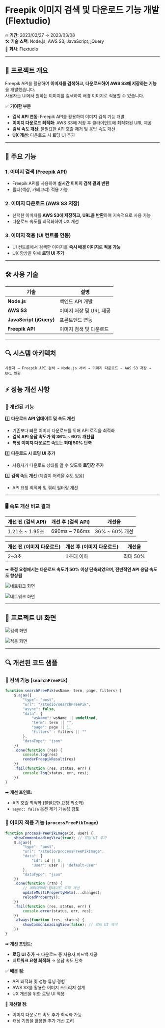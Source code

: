 # Freepik 이미지 검색 및 다운로드 기능 개발 (Flextudio)

🔥 **기간**: 2023/02/27 → 2023/03/08  
🛠 **기술 스택**: Node.js, AWS S3, JavaScript, jQuery  
🏢 **회사**: Flextudio  

---

## 📝 프로젝트 개요
Freepik API를 활용하여 **이미지를 검색하고, 다운로드하여 AWS S3에 저장하는 기능**을 개발했습니다.  
사용자는 UI에서 원하는 이미지를 검색하여 배경 이미지로 적용할 수 있습니다.  

✅ **기여한 부분**  
- **검색 API 연동**: Freepik API를 활용하여 이미지 검색 기능 개발  
- **이미지 다운로드 최적화**: AWS S3에 저장 후 클라이언트에 최적화된 URL 제공  
- **검색 속도 개선**: 불필요한 API 호출 제거 및 응답 속도 개선  
- **UX 개선**: 다운로드 시 로딩 UI 추가  

---

## 🚀 주요 기능
### 1. 이미지 검색 (Freepik API)
- Freepik API를 사용하여 **실시간 이미지 검색 결과 반환**
- 필터(색상, 카테고리) 적용 가능

### 2. 이미지 다운로드 (AWS S3 저장)
- 선택한 이미지를 **AWS S3에 저장하고, URL을 반환**하여 지속적으로 사용 가능
- 다운로드 속도를 최적화하여 UX 개선  

### 3. 이미지 적용 (UI 컨트롤 연동)
- UI 컨트롤에서 검색한 이미지를 **즉시 배경 이미지로 적용 가능**
- UX 향상을 위해 **로딩 UI 추가**

---

## 🛠 사용 기술
| 기술 | 설명 |
|------|------|
| **Node.js** | 백엔드 API 개발 |
| **AWS S3** | 이미지 저장 및 URL 제공 |
| **JavaScript (jQuery)** | 프론트엔드 연동 |
| **Freepik API** | 이미지 검색 및 다운로드 |

---

## 🔍 시스템 아키텍처
```plaintext
사용자 → Freepik API 검색 → Node.js 서버 → 이미지 다운로드 → AWS S3 저장 → URL 반환
```

## ⚡ 성능 개선 사항

### **🔹 개선된 기능**
1️⃣ **다운로드 API 업데이트 및 속도 개선**  
   - 기존보다 빠른 이미지 다운로드를 위해 API 로직을 최적화  
   - **검색 API 응답 속도가 약 36% ~ 60% 개선됨**  
   - **특정 이미지 다운로드 속도는 최대 50% 단축**  

2️⃣ **다운로드 시 로딩 UI 추가**  
   - 사용자가 다운로드 상태를 알 수 있도록 **로딩창 추가**  

3️⃣ **검색 속도 개선** (체감이 어려울 수도 있음)  
   - API 요청 최적화 및 쿼리 필터링 개선  

---

### 🖥️ 속도 개선 비교 결과

| 개선 전 (검색 API) | 개선 후 (검색 API) | 개선율 |
|--------------------|--------------------|--------|
| 1.21초 ~ 1.95초    | 690ms ~ 786ms      | 36% ~ 60% 개선 |

| 개선 전 (이미지 다운로드) | 개선 후 (이미지 다운로드) | 개선율 |
|------------------------|------------------------|--------|
| 2~3초                  | 1초대 이하             | 최대 50% |

➡ **특정 요청에서는 다운로드 속도가 50% 이상 단축되었으며, 전반적인 API 응답 속도도 향상됨**  

![네트워크 화면](./images/network.png)

![네트워크 화면](./images/network2.png)

---

## 📸 프로젝트 UI 화면
![검색 화면](./images/freepik_image.png)

![적용 화면](./images/freepik_image2.gif)

---

## 🔍 개선된 코드 샘플

### **🔹 검색 기능 (`searchFreePik`)**
```javascript
function searchFreePik(wsName, term, page, filters) {
    $.ajax({
        "type": "post",
        "url": "/studio/searchFreePik",
        "async": false,
        "data": {
            "wsName": wsName || undefined,
            "term": term || "",
            "page": page || 1,
            "filters" : filters || ""
        },
        "dataType": "json"
    })
    .done(function (res) {
        console.log(res)
        renderFreepikResult(res)
    })
    .fail(function (res, status, err) {
        console.log(status, err, res);
    })
}
```
➡ **개선 포인트:**
- API 호출 최적화 (불필요한 요청 최소화)
- `async: false` 옵션 제거 가능성 검토


### **🔹 이미지 적용 기능 (`processFreePikImage`)**
```javascript
function processFreePikImage(id, user) {
    showCommonLoadingView(true); // 로딩 UI 추가
    $.ajax({
        "type": "post",
        "url": "/studio/processFreePikImage",
        "data": {
            "id": id || 0,
            "user": user || 'default-user'
        },
        "dataType": "json"
    })
    .done(function (rtn) {
        // 메타데이터 업데이트 로직 개선
        updateMultiPropertyMeta(...changes);
        reloadProperty();
    })
    .fail(function (res, status, err) {
        console.error(status, err, res);
    })
    .always(function (res, status) {
        showCommonLoadingView(false); // 로딩 UI 제거
    })
}
```

➡ **개선 포인트:**
- **로딩 UI 추가** → 다운로드 중 사용자 피드백 제공  
- **네트워크 요청 최적화** → 응답 속도 단축  


✅ **배운 점**:
- API 최적화 및 성능 튜닝 경험  
- AWS S3를 활용한 이미지 스토리지 설계  
- UX 개선을 위한 로딩 UI 적용  

🔧 **개선할 점**:
- 이미지 다운로드 속도 추가 최적화 가능  
- 캐싱 기법을 활용한 추가 개선 고려  
